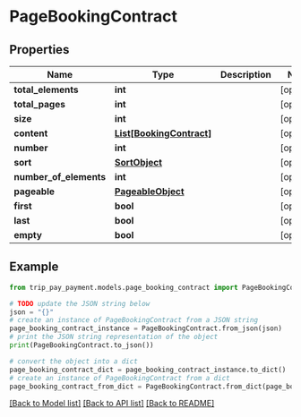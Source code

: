 # PageBookingContract


## Properties

Name | Type | Description | Notes
------------ | ------------- | ------------- | -------------
**total_elements** | **int** |  | [optional] 
**total_pages** | **int** |  | [optional] 
**size** | **int** |  | [optional] 
**content** | [**List[BookingContract]**](BookingContract.md) |  | [optional] 
**number** | **int** |  | [optional] 
**sort** | [**SortObject**](SortObject.md) |  | [optional] 
**number_of_elements** | **int** |  | [optional] 
**pageable** | [**PageableObject**](PageableObject.md) |  | [optional] 
**first** | **bool** |  | [optional] 
**last** | **bool** |  | [optional] 
**empty** | **bool** |  | [optional] 

## Example

```python
from trip_pay_payment.models.page_booking_contract import PageBookingContract

# TODO update the JSON string below
json = "{}"
# create an instance of PageBookingContract from a JSON string
page_booking_contract_instance = PageBookingContract.from_json(json)
# print the JSON string representation of the object
print(PageBookingContract.to_json())

# convert the object into a dict
page_booking_contract_dict = page_booking_contract_instance.to_dict()
# create an instance of PageBookingContract from a dict
page_booking_contract_from_dict = PageBookingContract.from_dict(page_booking_contract_dict)
```
[[Back to Model list]](../README.md#documentation-for-models) [[Back to API list]](../README.md#documentation-for-api-endpoints) [[Back to README]](../README.md)


